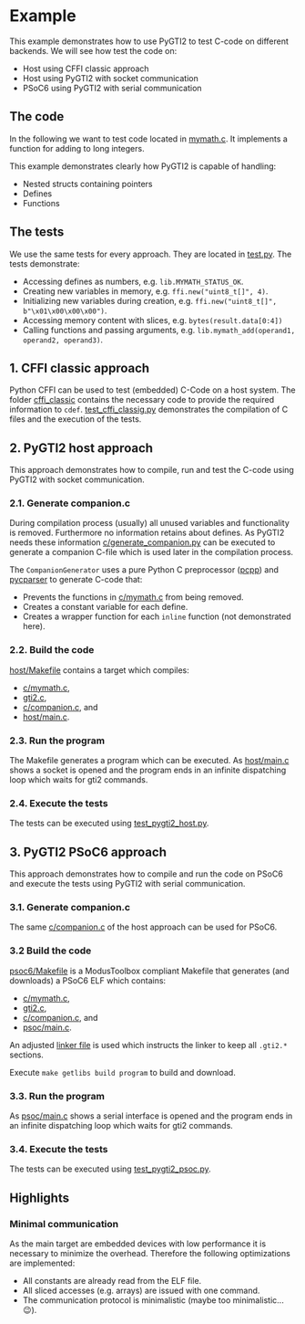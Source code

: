 # Example

This example demonstrates how to use PyGTI2 to test C-code on different backends.
We will see how test the code on:

- Host using CFFI classic approach
- Host using PyGTI2 with socket communication
- PSoC6 using PyGTI2 with serial communication

## The code

In the following we want to test code located in [mymath.c](./c/mymath.c).
It implements a function for adding to long integers.

This example demonstrates clearly how PyGTI2 is capable of handling:

- Nested structs containing pointers
- Defines
- Functions

## The tests

We use the same tests for every approach.
They are located in [test.py](./test.py).
The tests demonstrate:

- Accessing defines as numbers, e.g. `lib.MYMATH_STATUS_OK`.
- Creating new variables in memory, e.g. `ffi.new("uint8_t[]", 4)`.
- Initializing new variables during creation, e.g. `ffi.new("uint8_t[]", b"\x01\x00\x00\x00")`.
- Accessing memory content with slices, e.g. `bytes(result.data[0:4])`
- Calling functions and passing arguments, e.g. `lib.mymath_add(operand1, operand2, operand3)`.

## 1. CFFI classic approach

Python CFFI can be used to test (embedded) C-Code on a host system.
The folder [cffi_classic](./cffi_classic) contains the necessary code to provide the required information to `cdef`.
[test_cffi_classig.py](./test_cffi_classic.py) demonstrates the compilation of C files and the execution of the tests.

## 2. PyGTI2 host approach

This approach demonstrates how to compile, run and test the C-code using PyGTI2 with socket communication.

### 2.1. Generate companion.c

During compilation process (usually) all unused variables and functionality is removed.
Furthermore no information retains about defines.
As PyGTI2 needs these information [c/generate_companion.py](./c/generate_companion.py) can be executed to generate a companion C-file which is used later in the compilation process.

The `CompanionGenerator` uses a pure Python C preprocessor ([pcpp](https://github.com/ned14/pcpp)) and [pycparser](https://github.com/eliben/pycparser) to generate C-code that:

- Prevents the functions in [c/mymath.c](./c/mymath.c) from being removed.
- Creates a constant variable for each define.
- Creates a wrapper function for each `inline` function (not demonstrated here).

### 2.2. Build the code

[host/Makefile](./host/Makefile) contains a target which compiles:

- [c/mymath.c](./c/mymath.c),
- [gti2.c](../src/gti2.c),
- [c/companion.c](./c/companion.c), and
- [host/main.c](../test/host/main.c).

### 2.3. Run the program

The Makefile generates a program which can be executed.
As [host/main.c](../test/host/main.c) shows a socket is opened and the program ends in an infinite dispatching loop which waits for gti2 commands.

### 2.4. Execute the tests

The tests can be executed using [test_pygti2_host.py](./test_pygti2_host.py).

## 3. PyGTI2 PSoC6 approach

This approach demonstrates how to compile and run the code on PSoC6 and execute the tests using PyGTI2 with serial communication.

### 3.1. Generate companion.c

The same [c/companion.c](./c/companion.c) of the host approach can be used for PSoC6.

### 3.2 Build the code

[psoc6/Makefile](./psoc6/Makefile) is a ModusToolbox compliant Makefile that generates (and downloads) a PSoC6 ELF which contains:

- [c/mymath.c](./c/mymath.c),
- [gti2.c](../src/gti2.c),
- [c/companion.c](./c/companion.c), and
- [psoc/main.c](../test/psoc/main.c).

An adjusted [linker file](./psoc6/cy8c6xxa_cm4_dual.ld) is used which instructs the linker to keep all `.gti2.*` sections.

Execute `make getlibs build program` to build and download.

### 3.3. Run the program

As [psoc/main.c](../test/psoc/main.c) shows a serial interface is opened and the program ends in an infinite dispatching loop which waits for gti2 commands.

### 3.4. Execute the tests

The tests can be executed using [test_pygti2_psoc.py](./test_pygti2_psoc.py).

## Highlights

### Minimal communication

As the main target are embedded devices with low performance it is necessary to minimize the overhead.
Therefore the following optimizations are implemented:

- All constants are already read from the ELF file.
- All sliced accesses (e.g. arrays) are issued with one command.
- The communication protocol is minimalistic (maybe too minimalistic... 😉).
